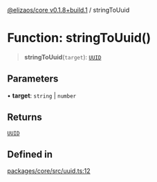 [@elizaos/core v0.1.8+build.1](../index.md) / stringToUuid

# Function: stringToUuid()

> **stringToUuid**(`target`): [`UUID`](../type-aliases/UUID.md)

## Parameters

• **target**: `string` \| `number`

## Returns

[`UUID`](../type-aliases/UUID.md)

## Defined in

[packages/core/src/uuid.ts:12](https://github.com/JoeyKhd/eliza/blob/main/packages/core/src/uuid.ts#L12)
